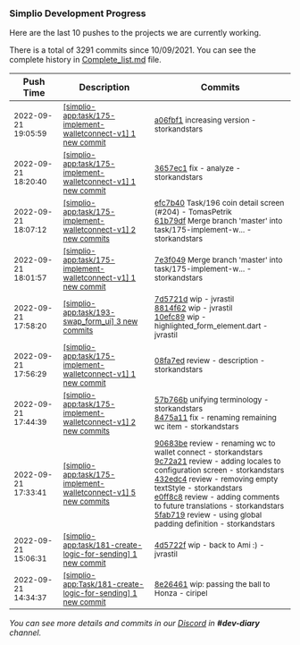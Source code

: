 
### Simplio Development Progress

Here are the last 10 pushes to the projects we are currently working.

There is a total of 3291 commits since 10/09/2021. You can see the complete history in
 [Complete_list.md](Complete_list.md) file.

| Push Time | Description | Commits |
| --- | --- | --- |
| <sub>2022-09-21 19:05:59</sub> | <sub>[[simplio-app:task/175\-implement\-walletconnect\-v1] 1 new commit](https://github.com/SimplioOfficial/simplio-app/commit/a06fbf10e3155103e2ba07492aae1d46d4c40d81)</sub> | <sub>[a06fbf1](https://github.com/SimplioOfficial/simplio-app/commit/a06fbf10e3155103e2ba07492aae1d46d4c40d81) increasing version - storkandstars</sub> |
| <sub>2022-09-21 18:20:40</sub> | <sub>[[simplio-app:task/175\-implement\-walletconnect\-v1] 1 new commit](https://github.com/SimplioOfficial/simplio-app/commit/3657ec1dcdc9158948783ad8c8962d9c0b63d644)</sub> | <sub>[3657ec1](https://github.com/SimplioOfficial/simplio-app/commit/3657ec1dcdc9158948783ad8c8962d9c0b63d644) fix - analyze - storkandstars</sub> |
| <sub>2022-09-21 18:07:12</sub> | <sub>[[simplio-app:task/175\-implement\-walletconnect\-v1] 2 new commits](https://github.com/SimplioOfficial/simplio-app/compare/7e3f049e8040...61b79df84dba)</sub> | <sub>[efc7b40](https://github.com/SimplioOfficial/simplio-app/commit/efc7b40970f16888ed02788f32b0039f37a5e45d) Task/196 coin detail screen (#204) - TomasPetrik<br>[61b79df](https://github.com/SimplioOfficial/simplio-app/commit/61b79df84dbad221c415ab327d5ca2868de059a7) Merge branch 'master' into task/175-implement-w... - storkandstars</sub> |
| <sub>2022-09-21 18:01:57</sub> | <sub>[[simplio-app:task/175\-implement\-walletconnect\-v1] 1 new commit](https://github.com/SimplioOfficial/simplio-app/commit/7e3f049e8040a271dbbfa2ea72edd2c79c5c74e0)</sub> | <sub>[7e3f049](https://github.com/SimplioOfficial/simplio-app/commit/7e3f049e8040a271dbbfa2ea72edd2c79c5c74e0) Merge branch 'master' into task/175-implement-w... - storkandstars</sub> |
| <sub>2022-09-21 17:58:20</sub> | <sub>[[simplio-app:task/193\-swap\_form\_ui] 3 new commits](https://github.com/SimplioOfficial/simplio-app/compare/cdd41a33a1c3...10efc89c88cf)</sub> | <sub>[7d5721d](https://github.com/SimplioOfficial/simplio-app/commit/7d5721dc44c4442df8173be1c15789aadd37e618) wip - jvrastil<br>[8814f62](https://github.com/SimplioOfficial/simplio-app/commit/8814f62d63aff0901b6e850a5c89db4d878cde52) wip - jvrastil<br>[10efc89](https://github.com/SimplioOfficial/simplio-app/commit/10efc89c88cf0de7268a2114b51bee663b632a60) wip - highlighted_form_element.dart - jvrastil</sub> |
| <sub>2022-09-21 17:56:29</sub> | <sub>[[simplio-app:task/175\-implement\-walletconnect\-v1] 1 new commit](https://github.com/SimplioOfficial/simplio-app/commit/08fa7edc8d5ed1ed6dc7b78580caba2fa9550ea3)</sub> | <sub>[08fa7ed](https://github.com/SimplioOfficial/simplio-app/commit/08fa7edc8d5ed1ed6dc7b78580caba2fa9550ea3) review - description - storkandstars</sub> |
| <sub>2022-09-21 17:44:39</sub> | <sub>[[simplio-app:task/175\-implement\-walletconnect\-v1] 2 new commits](https://github.com/SimplioOfficial/simplio-app/compare/5fab719b58a4...8475a1176302)</sub> | <sub>[57b766b](https://github.com/SimplioOfficial/simplio-app/commit/57b766be4ed93b0f8be2d44a4404a58253e2a900) unifying terminology - storkandstars<br>[8475a11](https://github.com/SimplioOfficial/simplio-app/commit/8475a1176302b0acc6ac6be94b90ad228bdcb0b7) fix - renaming remaining wc item - storkandstars</sub> |
| <sub>2022-09-21 17:33:41</sub> | <sub>[[simplio-app:task/175\-implement\-walletconnect\-v1] 5 new commits](https://github.com/SimplioOfficial/simplio-app/compare/f0d2f155c87f...5fab719b58a4)</sub> | <sub>[90683be](https://github.com/SimplioOfficial/simplio-app/commit/90683bedd2abd731b455d0c2219f31b6e3e88d2c) review - renaming wc to wallet connect - storkandstars<br>[9c72a21](https://github.com/SimplioOfficial/simplio-app/commit/9c72a217fbf0ab19d23fcb1b6769209c26caf75f) review - adding locales to configuration screen - storkandstars<br>[432edc4](https://github.com/SimplioOfficial/simplio-app/commit/432edc4e392f230bc2245ff3a50ed8ac3d87379e) review - removing empty textStyle - storkandstars<br>[e0ff8c8](https://github.com/SimplioOfficial/simplio-app/commit/e0ff8c8bb6612a56126c75fac60535e2d663f556) review - adding comments to future translations - storkandstars<br>[5fab719](https://github.com/SimplioOfficial/simplio-app/commit/5fab719b58a44d89d9bd37c2dacae1f0cf3a8901) review - using global padding definition - storkandstars</sub> |
| <sub>2022-09-21 15:06:31</sub> | <sub>[[simplio-app:task/181\-create\-logic\-for\-sending] 1 new commit](https://github.com/SimplioOfficial/simplio-app/commit/4d5722f6ca914200913b431fe366896b94e7465c)</sub> | <sub>[4d5722f](https://github.com/SimplioOfficial/simplio-app/commit/4d5722f6ca914200913b431fe366896b94e7465c) wip - back to Ami :) - jvrastil</sub> |
| <sub>2022-09-21 14:34:37</sub> | <sub>[[simplio-app:Task/181\-create\-logic\-for\-sending] 1 new commit](https://github.com/SimplioOfficial/simplio-app/commit/8e26461c59690901d2fcfe02db0f854a8de7804c)</sub> | <sub>[8e26461](https://github.com/SimplioOfficial/simplio-app/commit/8e26461c59690901d2fcfe02db0f854a8de7804c) wip: passing the ball to Honza - ciripel</sub> |

_You can see more details and commits in our [Discord](https://discord.gg/aKhjuwZmdP) in **#dev-diary** channel._
